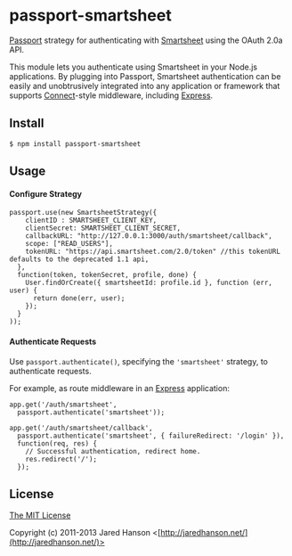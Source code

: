 # passport-smartsheet

[Passport](http://passportjs.org/) strategy for authenticating with [Smartsheet](http://smartsheet.com/)
using the OAuth 2.0a API.

This module lets you authenticate using Smartsheet in your Node.js applications.
By plugging into Passport, Smartsheet authentication can be easily and
unobtrusively integrated into any application or framework that supports
[Connect](http://www.senchalabs.org/connect/)-style middleware, including
[Express](http://expressjs.com/).

## Install

    $ npm install passport-smartsheet

## Usage

#### Configure Strategy

    passport.use(new SmartsheetStrategy({
        clientID : SMARTSHEET_CLIENT_KEY,
        clientSecret: SMARTSHEET_CLIENT_SECRET,
        callbackURL: "http://127.0.0.1:3000/auth/smartsheet/callback",
        scope: ["READ_USERS"],
        tokenURL: "https://api.smartsheet.com/2.0/token" //this tokenURL defaults to the deprecated 1.1 api, 
      },
      function(token, tokenSecret, profile, done) {
        User.findOrCreate({ smartsheetId: profile.id }, function (err, user) {
          return done(err, user);
        });
      }
    ));

#### Authenticate Requests

Use `passport.authenticate()`, specifying the `'smartsheet'` strategy, to
authenticate requests.

For example, as route middleware in an [Express](http://expressjs.com/)
application:

    app.get('/auth/smartsheet',
      passport.authenticate('smartsheet'));

    app.get('/auth/smartsheet/callback',
      passport.authenticate('smartsheet', { failureRedirect: '/login' }),
      function(req, res) {
        // Successful authentication, redirect home.
        res.redirect('/');
      });

## License

[The MIT License](http://opensource.org/licenses/MIT)

Copyright (c) 2011-2013 Jared Hanson <[http://jaredhanson.net/](http://jaredhanson.net/)>
